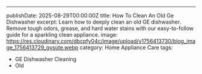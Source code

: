 ---
publishDate: 2025-08-29T00:00:00Z
title: How To Clean An Old Ge Dishwasher
excerpt: Learn how to deeply clean an old GE dishwasher. Remove tough odors, grease, and hard water stains with our easy-to-follow guide for a sparkling clean appliance.
image: https://res.cloudinary.com/dbcpfy04c/image/upload/v1756413730/blog_image_1756413729_gysute.webp
category: Home Appliance Care
tags:
  - GE Dishwasher Cleaning
  - Old